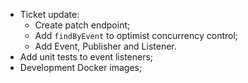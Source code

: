 - Ticket update:
  - Create patch endpoint;
  - Add `findByEvent` to optimist concurrency control;
  - Add Event, Publisher and Listener.
- Add unit tests to event listeners;
- Development Docker images;
  